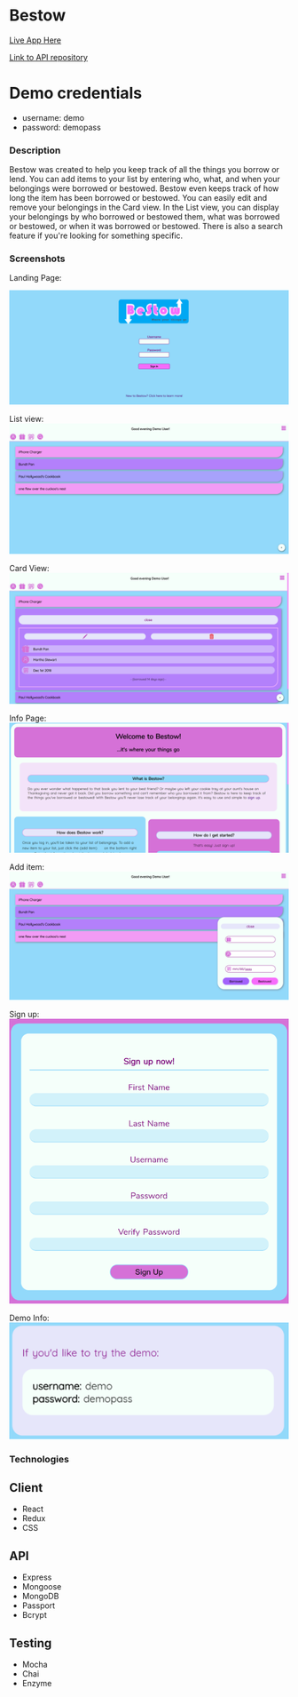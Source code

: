 
 Bestow
========

[Live App Here](https://bestow-client.herokuapp.com)

[Link to API repository](https://github.com/Mrjustinfry/bestow-api)

# Demo credentials
* username: demo
* password: demopass

### Description

Bestow was created to help you keep track of all the things you borrow or lend. You can add items to your list by entering
who, what, and when your belongings were borrowed or bestowed. Bestow even keeps track of how long the item has been borrowed
or bestowed. You can easily edit and remove your belongings in the Card view. In the List view, you can display your belongings by who borrowed or bestowed them, what was borrowed or bestowed, or when it was borrowed or bestowed. There is
also a search feature if you're looking for something specific.

### Screenshots

Landing Page:

![Landing Page](/public/screenshots/landing.png "Landing Page")

List view:
![List View](/public/screenshots/list.png "List View")

Card View:
![Card View](/public/screenshots/card.png "Card View")

Info Page:
![Info Page](/public/screenshots/info.png "Info Page")

Add item:
![Add Item](/public/screenshots/additem.png "Add item")

Sign up:
![Sign up](/public/screenshots/signup.png "Sign up")

Demo Info:
![Demo Info](/public/screenshots/demo.png "Demo Info")


### Technologies

## Client
* React
* Redux
* CSS

## API
* Express
* Mongoose
* MongoDB
* Passport
* Bcrypt

## Testing
* Mocha
* Chai
* Enzyme

